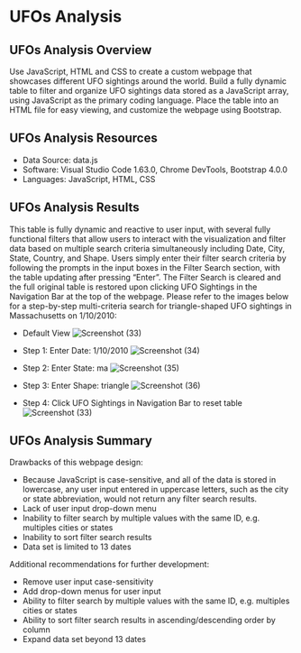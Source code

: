 # UFOs Analysis

## UFOs Analysis Overview
Use JavaScript, HTML and CSS to create a custom webpage that showcases different UFO sightings around the world. Build a fully dynamic table to filter and organize UFO sightings data stored as a JavaScript array, using JavaScript as the primary coding language. Place the table into an HTML file for easy viewing, and customize the webpage using Bootstrap.

## UFOs Analysis Resources

* Data Source: data.js
* Software: Visual Studio Code 1.63.0, Chrome DevTools, Bootstrap 4.0.0
* Languages: JavaScript, HTML, CSS

## UFOs Analysis Results
This table is fully dynamic and reactive to user input, with several fully functional filters that allow users to interact with the visualization and filter data based on multiple search criteria simultaneously including Date, City, State, Country, and Shape. Users simply enter their filter search criteria by following the prompts in the input boxes in the Filter Search section, with the table updating after pressing “Enter”. The Filter Search is cleared and the full original table is restored upon clicking UFO Sightings in the Navigation Bar at the top of the webpage. Please refer to the images below for a step-by-step multi-criteria search for triangle-shaped UFO sightings in Massachusetts on 1/10/2010:

* Default View
![Screenshot (33)](https://user-images.githubusercontent.com/92612370/147378576-89cfba16-4e19-4230-ac50-b90592b5443d.png)

* Step 1: Enter Date: 1/10/2010
![Screenshot (34)](https://user-images.githubusercontent.com/92612370/147378582-07a9606c-e869-4b77-9125-e9116d187838.png)

* Step 2: Enter State: ma
![Screenshot (35)](https://user-images.githubusercontent.com/92612370/147378586-1c78eb74-2ec8-4566-967b-9903c6c8c8d6.png)

* Step 3: Enter Shape: triangle
![Screenshot (36)](https://user-images.githubusercontent.com/92612370/147378589-bbfb8299-a026-468f-a66c-8c6e9c1d06f5.png)

* Step 4: Click UFO Sightings in Navigation Bar to reset table
![Screenshot (33)](https://user-images.githubusercontent.com/92612370/147378599-48eeed88-ea09-47a4-9b8d-07cc23b4a215.png)

## UFOs Analysis Summary
Drawbacks of this webpage design:
* Because JavaScript is case-sensitive, and all of the data is stored in lowercase, any user input entered in uppercase letters, such as the city or state abbreviation, would not return any filter search results. 
* Lack of user input drop-down menu
* Inability to filter search by multiple values with the same ID, e.g. multiples cities or states
* Inability to sort filter search results
* Data set is limited to 13 dates

Additional recommendations for further development:
* Remove user input case-sensitivity
* Add drop-down menus for user input
* Ability to filter search by multiple values with the same ID, e.g. multiples cities or states
* Ability to sort filter search results in ascending/descending order by column
* Expand data set beyond 13 dates 

